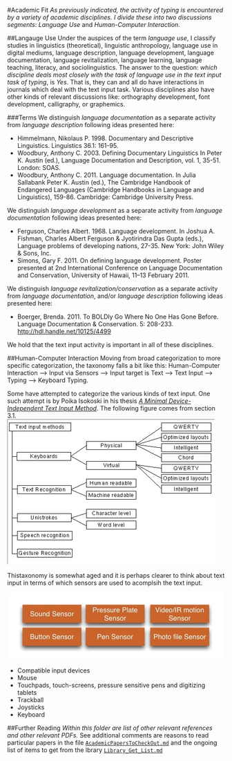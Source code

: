 #Academic Fit
_As previously indicated, the activity of typing is encountered by a variety of academic disciplines. I divide these into two discussions segments_: _Language Use_ and _Human-Computer Interaction._

##Langauge Use
Under the auspices of the term _language use_, I classify studies in linguistics (theoretical), linguistic anthropology, language use in digital mediums, language description, language development, language documentation, language revitalization, language learning, language teaching, literacy, and sociolinguistics. The answer to the question: _which discipline deals most closely with the task of language use in the text input task of typing_, is _Yes_. That is, they can and all do have interactions in journals which deal with the text input task.  Various disciplines also have other kinds of relevant discussions like: orthography development, font development, calligraphy, or graphemics.

###Terms
We distinguish _language documentation_ as a separate activity from _language description_ following ideas presented here:
* Himmelmann, Nikolaus P. 1998. Documentary and Descriptive Linguistics. Linguistics 36.1: 161-95.
* Woodbury, Anthony C. 2003. Defining Documentary Linguistics In Peter K. Austin (ed.), Language Documentation and Description, vol. 1, 35-51. London: SOAS.
* Woodbury, Anthony C. 2011. Language documentation. In Julia Sallabank Peter K. Austin (ed.), The Cambridge Handbook of Endangered Languages (Cambridge Handbooks in Language and Linguistics), 159-86. Cambridge: Cambridge University Press.

We distinguish _language development_ as a separate activity from _language documentation_ following ideas presented here:
* Ferguson, Charles Albert. 1968. Language development. In Joshua A. Fishman, Charles Albert Ferguson & Jyotirindra Das Gupta (eds.), Language problems of developing nations, 27-35. New York: John Wiley & Sons, Inc.
* Simons, Gary F. 2011. On defining language development. Poster presented at 2nd International Conference on Language Documentation and Conservation, University of Hawaii, 11–13 February 2011.

We distinguish _language revitalization/conservation_ as a separate activity from _language documentation_, and/or _language description_ following ideas presented here:
* Boerger, Brenda. 2011. To BOLDly Go Where No One Has Gone Before. Language Documentation & Conservation. 5: 208-233. http://hdl.handle.net/10125/4499

We hold that the text input activity is important in all of these disciplines.

##Human-Computer Interaction
Moving from broad categorization to more specific categorization, the taxonomy falls a bit like this: Human-Computer Interaction --> Input via Sensors --> Input target is Text --> Text Input --> Typing --> Keyboard Typing.

Some have attempted to categorize the various kinds of text input. One such attempt is by Poika Isokoski in his thesis [_A Minimal Device-Independent Text Input Method_](http://www.sis.uta.fi/~pi52316/g/node6.html). The following figure comes from section 3.1.
![Map of text input methods.](/Academic-Papers/images/img20.gif)

Thistaxonomy is somewhat aged and it is perhaps clearer to think about text input in terms of which sensors are used to acomplsih the text input.

![Text input Sensors](/Academic-Papers/images/Text-input-via-sensors.jpg)

* Compatible input devices
* Mouse
* Touchpads, touch-screens, pressure sensitive pens and digitizing tablets
* Trackball
* Joysticks
* Keyboard

##Further Reading
_Within this folder are list of other relevant references and other relevant PDFs._
See additional comments are reasons to read particular papers in the file [`AcademicPapersToCheckOut.md`](/Academic-Papers/AcademicPapersToCheckOut.md)
and the ongoing list of items to get from the lbrary [`Library_Get_List.md`](Library_Get_List.md)
